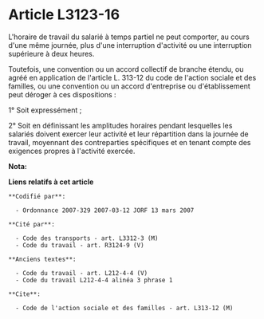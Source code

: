 # Article L3123-16

L'horaire de travail du salarié à temps partiel ne peut comporter, au cours d'une même journée, plus d'une interruption
d'activité ou une interruption supérieure à deux heures.

Toutefois, une convention ou un accord collectif de branche étendu, ou agréé en application de l'article L. 313-12 du code de
l'action sociale et des familles, ou une convention ou un accord d'entreprise ou d'établissement peut déroger à ces
dispositions :

1° Soit expressément ;

2° Soit en définissant les amplitudes horaires pendant lesquelles les salariés doivent exercer leur activité et leur
répartition dans la journée de travail, moyennant des contreparties spécifiques et en tenant compte des exigences propres à
l'activité exercée.

**Nota:**



**Liens relatifs à cet article**

	**Codifié par**:

	  - Ordonnance 2007-329 2007-03-12 JORF 13 mars 2007

	**Cité par**:

	  - Code des transports - art. L3312-3 (M)
	  - Code du travail - art. R3124-9 (V)

	**Anciens textes**:

	  - Code du travail - art. L212-4-4 (V)
	  - Code du travail L212-4-4 alinéa 3 phrase 1

	**Cite**:

	  - Code de l'action sociale et des familles - art. L313-12 (M)
